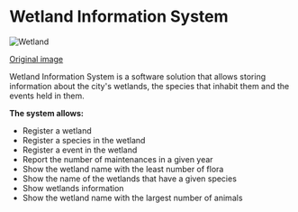 # Wetland Information System

![Wetland](https://user-images.githubusercontent.com/103274903/163051909-c1d3921d-c953-44ee-bc8d-d7130ed9c4ad.jpg)

[Original image](https://dudek.com/rule-revisions-wetlands-wildlife/)

Wetland Information System is a software solution that allows storing information about the city's wetlands, the species that inhabit them and the events held in them.

**The system allows:**

- Register a wetland
- Register a species in the wetland
- Register a event in the wetland
- Report the number of maintenances in a given year
- Show the wetland name with the least number of flora
- Show the name of the wetlands that have a given species
- Show wetlands information
- Show the wetland name with the largest number of animals
